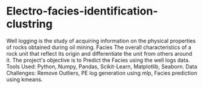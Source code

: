 # Electro-facies-identification-clustring
Well logging is the study of acquiring information on the physical properties of rocks obtained during oil mining. Facies The overall characteristics of a rock unit that reflect its origin and differentiate the unit from others around it. The project's objective is to Predict the Facies using the well logs data. Tools Used: Python, Numpy, Pandas, Scikit-Learn, Matplotlib, Seaborn. Data Challenges: Remove Outliers, PE log generation using mlp, Facies prediction using kmeans.
